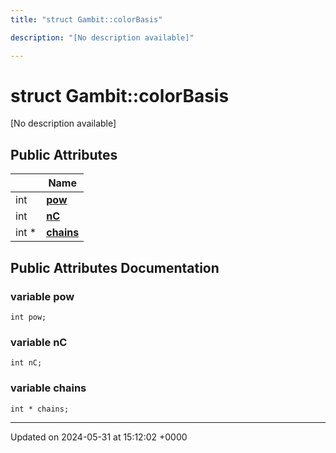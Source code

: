 ```yaml
---
title: "struct Gambit::colorBasis"

description: "[No description available]"

---
```


# struct Gambit::colorBasis



[No description available]

## Public Attributes

|                | Name           |
| -------------- | -------------- |
| int | **[pow](/documentation/code/classes/structgambit_1_1colorbasis/#variable-pow)**  |
| int | **[nC](/documentation/code/classes/structgambit_1_1colorbasis/#variable-nc)**  |
| int * | **[chains](/documentation/code/classes/structgambit_1_1colorbasis/#variable-chains)**  |

## Public Attributes Documentation

### variable pow

```
int pow;
```


### variable nC

```
int nC;
```


### variable chains

```
int * chains;
```


-------------------------------

Updated on 2024-05-31 at 15:12:02 +0000